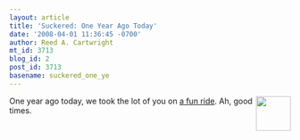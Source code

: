 ```yaml
---
layout: article
title: 'Suckered: One Year Ago Today'
date: '2008-04-01 11:36:45 -0700'
author: Reed A. Cartwright
mt_id: 3713
blog_id: 2
post_id: 3713
basename: suckered_one_ye
---
```

<img src="http://www.pandasthumb.org/archives/images/piratehead.jpg" alt="" width="62" height="62" style="float:right;" />

One year ago today, we took the lot of you on [a fun ride](http://pandasthumb.org/archives/2007/04/suckered.html).  Ah, good times.
